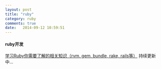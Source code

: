 ```yaml
---
layout: post
title: "ruby"
category: ruby
comments: true
date:   2014-09-12 10:59:51
---
```


#### ruby开发

[学习Ruby你需要了解的相关知识（rvm, gem, bundle, rake, rails等）](http://www.jb51.net/article/51591.htm)
持续更新中...

